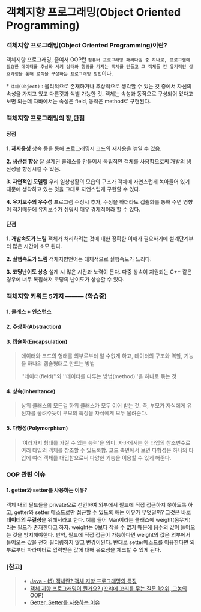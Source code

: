 # 객체지향 프로그래밍(Object Oriented Programming)

### 객체지향 프로그래밍(Object Oriented Programming)이란?

객체지향 프로그래밍, 줄여서 OOP란 `컴퓨터 프로그래밍 패러다임 중 하나로, 프로그램에 필요한 데이터를 추상화 시켜 상태와 행위를 가지는 객체를 만들고 그 객체들 간 유기적인 상호과정을 통해 로직을 구성하는 프로그래밍 방법`이다.



\* `객체(Object)` : 물리적으로 존재하거나 추상적으로 생각할 수 있는 것 중에서 자신의 속성을 가지고 있고 다른것과 식별 가능한 것. 객체는 속성과 동작으로 구성되어 있다고 보면 되는데 자바에서는 속성은 field, 동작은 method로 구현된다.



### 객체지향 프로그래밍의 장,단점

#### 장점

**1. 재사용성**
상속 등을 통해 프로그래밍시 코드의 재사용을 높일 수 있음.

**2. 생산성 향상**
잘 설계된 클래스를 만들어서 독립적인 객체를 사용함으로써 개발의 생산성을 향상시킬 수 있음. 

**3. 자연적인 모델링**
우리 일상생활의 모습의 구조가 객체에 자연스럽게 녹아들어 있기 때문에 생각하고 있는 것을 그대로 자연스럽게 구현할 수 있다. 

**4. 유지보수의 우수성**
프로그램 수정시 추가, 수정을 하더라도 캡슐화를 통해 주변 영향이 적기때문에 유지보수가 쉬워서 매우 경제적이라 할 수 있다.



#### 단점

**1. 개발속도가 느림**
객체가 처리하려는 것에 대한 정확한 이해가 필요하기에 설계단계부터 많은 시간이 소모 된다.

**2. 실행속도가 느림**
객체지향언어는 대체적으로 실행속도가 느리다. 

**3. 코딩난이도 상승**
설계 시 많은 시간과 노력이 든다. 다중 상속이 지원되는 C++ 같은 경우에 너무 복잡해져 코딩의 난이도가 상승할 수 있다.



### 객체지향 키워드 5가지 ——— (학습중)

#### 1. 클래스 + 인스턴스

>

#### 2. 추상화(Abstraction)

>

#### 3. 캡슐화(Encapsulation)

> 데이터와 코드의 형태를 외부로부터 알 수없게 하고, 데이터의 구조와 역할, 기능을 하나의 캡슐형태로 만드는 방법
>
> ''데이터(field)''와 ''데이터를 다루는 방법(method)''을 하나로 묶는 것



#### 4. 상속(Inheritance)

> 상위 클래스의 모든걸 하위 클래스가 모두 이어 받는 것. 즉, 부모가 자식에게 유전자를 물려주듯이 부모의 특징을 자식에게 모두 물려준다.



#### 5. 다형성(Polymorphism)

> '여러가지 형태를 가질 수 있는 능력'을 의미. 자바에서는 한 타입의 참조변수로 여러 타입의 객체를 참조할 수 있도록함. 코드 측면에서 보면 다형성은 하나의 타입에 여러 객체를 대입함으로써 다양한 기능을 이용할 수 있게 해준다.





### OOP 관련 이슈

#### 1. getter와 setter를 사용하는 이유?

객체 내의 필드들을 private으로 선언하여 외부에서 필드에 직접 접근하지 못하도록 하고, getter와 setter 메소드로만 접근할 수 있도록 해논 이유가 무엇일까? 그것은 바로 **데이터의 무결성**을 위해서라고 한다. 예를 들어 Man이라는 클래스에 weight(몸무게)라는 필드가 존재한다고 하자. weight는 0보다 작을 수 없기 때문에 음수의 값이 들어오는 것을 방지해야한다. 만약, 필드에 직접 접근이 가능하다면 weight의 값은 외부에서 들어오는 값을 전혀 필터링하지 않고 변경이된다. 반대로 setter메소드를 이용한다면 외부로부터 파라미터로 입력받은 값에 대해 유효성을 체크할 수 있게 된다. 





### [참고]

> - [Java - (5) 객체란? 객체 지향 프로그래밍의 특징]( https://jwprogramming.tistory.com/121)
> - [객체 지향 프로그래밍이 뭔가요? (꼬리에 꼬리를 무는 질문 1순위, 그놈의 OOP)](https://jeong-pro.tistory.com/95)
> - [Getter, Setter를 사용하는 이유](https://thiago6.tistory.com/75)